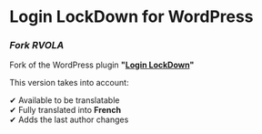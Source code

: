 # Login LockDown for WordPress
### *Fork RVOLA*

Fork of the WordPress plugin **"[Login LockDown](https://wordpress.org/plugins/login-lockdown)"**

This version takes into account:  

✔︎ Available to be translatable  
✔︎ Fully translated into **French**  
✔︎ Adds the last author changes  
